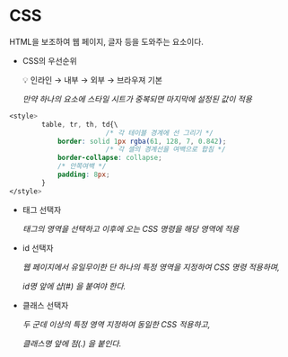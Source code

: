 # CSS
HTML을 보조하여 웹 페이지, 글자 등을 도와주는 요소이다.

- CSS의 우선순위
    
    <aside>
    💡 인라인 → 내부 → 외부 → 브라우져 기본
    
    </aside>
    
    *만약 하나의 요소에 스타일 시트가 중복되면 마지막에 설정된 값이 적용* 
    

```css
<style>
        table, tr, th, td{\
						/* 각 테이블 경계에 선 그리기 */
            border: solid 1px rgba(61, 128, 7, 0.842);
						/* 각 셀의 경계선을 여백으로 합침 */
            border-collapse: collapse;
            /* 안쪽여백 */
            padding: 8px;
        }
</style>
```

- 태그 선택자
    
    *태그의 영역을 선택하고 이후에 오는 CSS 명령을 해당 영역에 적용<p>*
    

- id 선택자
    
    *웹 페이지에서 유일무이한 단 하나의 특정 영역을 지정하여 CSS 명령 적용하며,*
    
    *id명 앞에 샵(#) 을 붙여야 한다.*
    

- 클래스 선택자
    
    *두 군데 이상의 특정 영역 지정하여 동일한  CSS 적용하고,*
    
    *클래스명 앞에 점(.) 을 붙인다.*
